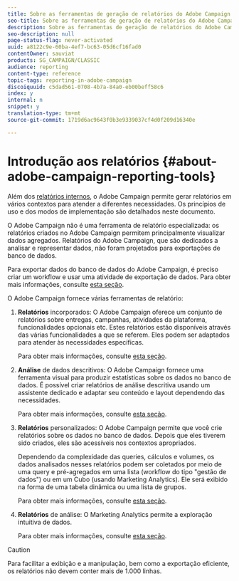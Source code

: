 ```yaml
---
title: Sobre as ferramentas de geração de relatórios do Adobe Campaign
seo-title: Sobre as ferramentas de geração de relatórios do Adobe Campaign
description: Sobre as ferramentas de geração de relatórios do Adobe Campaign
seo-description: null
page-status-flag: never-activated
uuid: a8122c9e-60ba-4ef7-bc63-05d6cf16fad0
contentOwner: sauviat
products: SG_CAMPAIGN/CLASSIC
audience: reporting
content-type: reference
topic-tags: reporting-in-adobe-campaign
discoiquuid: c5dad561-0708-4b7a-84a0-eb00beff58c6
index: y
internal: n
snippet: y
translation-type: tm+mt
source-git-commit: 1719d6ac9643f0b3e9339037cf4d0f209d16340e

---
```



# Introdução aos relatórios {#about-adobe-campaign-reporting-tools}

Além dos [relatórios internos](../../reporting/using/about-campaign-built-in-reports.md), o Adobe Campaign permite gerar relatórios em vários contextos para atender a diferentes necessidades. Os princípios de uso e dos modos de implementação são detalhados neste documento.

O Adobe Campaign não é uma ferramenta de relatório especializada: os relatórios criados no Adobe Campaign permitem principalmente visualizar dados agregados. Relatórios do Adobe Campaign, que são dedicados a analisar e representar dados, não foram projetados para exportações de banco de dados.

Para exportar dados do banco de dados do Adobe Campaign, é preciso criar um workflow e usar uma atividade de exportação de dados. Para obter mais informações, consulte [esta seção](../../workflow/using/about-action-activities.md).

O Adobe Campaign fornece várias ferramentas de relatório:

1. **Relatórios** incorporados: O Adobe Campaign oferece um conjunto de relatórios sobre entregas, campanhas, atividades da plataforma, funcionalidades opcionais etc. Estes relatórios estão disponíveis através das várias funcionalidades a que se referem. Eles podem ser adaptados para atender às necessidades específicas.

   Para obter mais informações, consulte [esta seção](../../reporting/using/about-campaign-built-in-reports.md).

1. **Análise** de dados descritivos: O Adobe Campaign fornece uma ferramenta visual para produzir estatísticas sobre os dados no banco de dados. É possível criar relatórios de análise descritiva usando um assistente dedicado e adaptar seu conteúdo e layout dependendo das necessidades.

   Para obter mais informações, consulte [esta seção](../../reporting/using/about-descriptive-analysis.md).

1. **Relatórios** personalizados: O Adobe Campaign permite que você crie relatórios sobre os dados no banco de dados. Depois que eles tiverem sido criados, eles são acessíveis nos contextos apropriados.

   Dependendo da complexidade das queries, cálculos e volumes, os dados analisados nesses relatórios podem ser coletados por meio de uma query e pré-agregados em uma lista (workflow do tipo &quot;gestão de dados&quot;) ou em um Cubo (usando Marketing Analytics). Ele será exibido na forma de uma tabela dinâmica ou uma lista de grupos.

   Para obter mais informações, consulte [esta seção](../../reporting/using/about-reports-creation-in-campaign.md).

1. **Relatórios** de análise: O Marketing Analytics permite a exploração intuitiva de dados.

   Para obter mais informações, consulte [esta seção](../../reporting/using/about-cubes.md).

>[!CAUTION]
>
>Para facilitar a exibição e a manipulação, bem como a exportação eficiente, os relatórios não devem conter mais de 1.000 linhas.